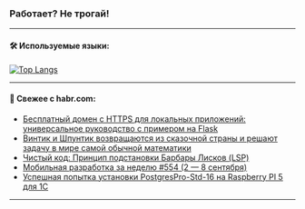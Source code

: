### Работает? Не трогай!

---
<!--
#### 🛠️ Technical stack:

![Java](https://img.shields.io/badge/Java-informational?logo=Oracle&style=flat&logoColor=white&color=FF4500)
![Kotlin](https://img.shields.io/badge/Kotlin-informational?logo=Kotlin&style=flat&logoColor=white&color=774D97)
![TS](https://img.shields.io/badge/TypeScript-informational?logo=typeScript&style=flat&logoColor=black&color=017acc)
![Python](https://img.shields.io/badge/Python-informational?logo=Python&style=flat&logoColor=black&color=ffdd54) <br>
![Spring](https://img.shields.io/badge/Spring-informational?logo=Spring&style=flat&logoColor=white&color=6DB33F) 
![SpringBoot](https://img.shields.io/badge/SpringBoot-informational?logo=SpringBoot&style=flat&logoColor=white&color=6DB33F)
![Nest](https://img.shields.io/badge/NestJS-informational?logo=NestJS&style=flat&logoColor=white&color=E0234E) 
![NodeJS](https://img.shields.io/badge/NodeJS-informational?logo=node.js&style=flat&logoColor=white&color=70A760)<br>
![PostgreSQL](https://img.shields.io/badge/PostgreSQL-informational?logo=PostgreSQL&style=flat&logoColor=white&color=DAA520)
![MongoDB](https://img.shields.io/badge/MongoDB-informational?logo=MongoDB&style=flat&logoColor=white&color=870000)
![Apache](https://img.shields.io/badge/Apache-informational?logo=apache&style=flat&logoColor=white&color=f74e28)

___ 
-->

#### 🛠️ Используемые языки:

[![Top Langs](https://github-readme-stats-u2qms2cxw-advtsettinggmailcoms-projects.vercel.app/api/top-langs/?username=zloylis&langs_count=10&hide_title=true&title_color=e6edf3&size_weight=0.5&count_weight=0.5&layout=compact&hide_progress=true&hide_border=true&theme=dracula)](https://github.com/zloylis)

<!---


####  :octocat:&nbsp;&nbsp; Статистика:

![GitHub stats](https://github-readme-stats-u2qms2cxw-advtsettinggmailcoms-projects.vercel.app/api?username=zloylis&show_icons=true&hide_border=true&theme=dracula&title_color=e6edf3&include_all_commits=true&count_private=true&hide_rank=false&hide_title=true&rank_icon=github)
-->
---

#### 💬 Свежее с habr.com:

<!-- BLOG-POST-LIST:START -->
- [Бесплатный домен с HTTPS для локальных приложений: универсальное руководство с примером на Flask](https://habr.com/ru/companies/amvera/articles/841616/?utm_source=habrahabr&utm_medium=rss&utm_campaign=841616)
- [Винтик и Шпунтик возвращаются из сказочной страны и решают задачу в мире самой обычной математики](https://habr.com/ru/articles/841668/?utm_source=habrahabr&utm_medium=rss&utm_campaign=841668)
- [Чистый код: Принцип подстановки Барбары Лисков &lpar;LSP&rpar;](https://habr.com/ru/articles/838458/?utm_source=habrahabr&utm_medium=rss&utm_campaign=838458)
- [Мобильная разработка за неделю #554 &lpar;2 — 8 сентября&rpar;](https://habr.com/ru/companies/productivity_inside/articles/841772/?utm_source=habrahabr&utm_medium=rss&utm_campaign=841772)
- [Успешная попытка установки PostgresPro-Std-16 на Raspberry PI 5 для 1С](https://habr.com/ru/articles/841676/?utm_source=habrahabr&utm_medium=rss&utm_campaign=841676)
<!-- BLOG-POST-LIST:END -->

---
